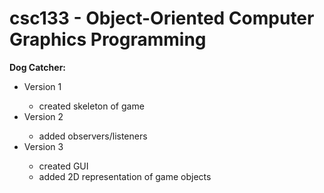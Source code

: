 # csc133 - Object-Oriented Computer Graphics Programming

<strong>Dog Catcher:</strong></br>
<ul>
  <li>Version 1</li>
  <ul>
    <li>created skeleton of game</li>
  </ul>
  <li>Version 2</li>
  <ul>
    <li>added observers/listeners</li>
  </ul>
  <li>Version 3</li>
  <ul>
    <li>created GUI</li>
    <li>added 2D representation of game objects</li>
  </ul>
</ul>
